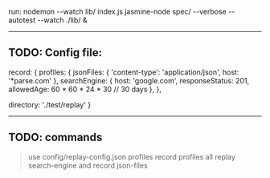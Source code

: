 
run:
  nodemon --watch lib/ index.js
  jasmine-node spec/ --verbose --autotest --watch ./lib/ &


---
TODO: Config file:
---

record: {
  profiles: {
    jsonFiles: {
      'content-type': 'application/json',
      host: '*parse.com'
    },
    searchEngine: {
      host: 'google.com',
      responseStatus: 201,
      allowedAge: 60 * 60 * 24 * 30  // 30 days
    },
  },

  directory: './test/replay'
}






---
TODO: commands
---

> use config/replay-config.json
> profiles
> record profiles all
> replay search-engine and record json-files
